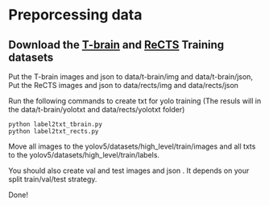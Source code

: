 # Preporcessing data

## Download the [T-brain](https://tbrain.trendmicro.com.tw/Competitions/Details/19) and [ReCTS](https://rrc.cvc.uab.es/?ch=12) Training datasets

Put the T-brain images and json to data/t-brain/img and data/t-brain/json, Put the ReCTS images and json to data/rects/img and data/rects/json

Run the following commands to create txt for yolo training (The resuls will in the data/t-brain/yolotxt and  data/rects/yolotxt folder)
```
python label2txt_tbrain.py
python label2txt_rects.py
```

Move all images to the yolov5/datasets/high_level/train/images and all txts to the yolov5/datasets/high_level/train/labels.

You should also create val and test images and json . It depends on your split train/val/test strategy.

Done!
